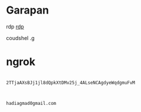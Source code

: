 # Garapan

rdp [rdp](https://learn.microsoft.com/en-us/training/modules/extend-elements-finance-operations/4-exercise)

coudshel .[g](https://shell.cloud.google.com/?fromcloudshell=true&show=terminal&pli=1)
#  ngrok


 ```console  

2TTjaAXsBJj1jl8dQpkXtDMv25j_4ALseNCAgdyeWqdgmuFvM


 ```


 ```console  

hadiagmad0gmail.com


 ```
